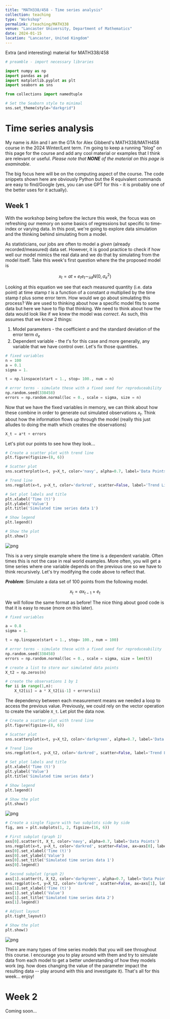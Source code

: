 ```yaml
---
title: "MATH338/458 - Time series analysis"
collection: teaching
type: "Workshop"
permalink: /teaching/MATH338
venue: "Lancaster University, Department of Mathematics"
date: 2024-01-15
location: "Lancaster, United Kingdom"
---
```


Extra (and interesting) material for MATH338/458

```python
# preamble - import necessary libraries

import numpy as np
import pandas as pd
import matplotlib.pyplot as plt
import seaborn as sns

from collections import namedtuple

# Set the Seaborn style to minimal
sns.set_theme(style="darkgrid")
```

# Time series analysis

My name is Alin and I am the GTA for Alex Gibberd's MATH338/MATH458 course in
the 2024 Winter/Lent term. I'm going to keep a running "blog" on this page for
the course and add any cool material or examples that I think are relevant or
useful. _Please note that **NONE** of the material on this page is examinable_.

The big focus here will be on the computing aspect of the course. The code
snippets shown here are obviously Python but the R equivalent commands are easy
to find/Google (yes, you can use GPT for this - it is probably one of the better
uses for it actually).

## Week 1

With the workshop being before the lecture this week, the focus was on
refreshing our memory on some basics of regressions but specific to time-index
or varying data. In this post, we're going to explore data simulation and the
thinking behind simulating from a model.

As statisticians, our jobs are often to model a _given_ (already
recorded/measured) data set. However, it is good practice to check if how well
our model mimics the real data and we do that by simulating from the model
itself. Take this week's first question where the the proposed model is

```math
x_t = at + e_t
e_t \sim_{iid} N(0, \sigma^2_e)
```

Looking at this equation we see that each measured quantity (i.e. data point) at
time stamp $t$ is a function of a constant $a$ multiplied by the time stamp $t$
plus some error term. How would we go about simulating this process? We are used
to thinking about how a specific model fits to some data but here we have to
flip that thinking. We need to think about how the data would look like if we
knew the model was _correct_. As such, this assumes that we know 2 things:

1. Model parameters - the coefficient $a$ and the standard deviation of the
   error term $\sigma_e$
2. Dependent variable - the $t$'s for this case and more generally, any variable
   that we have control over. Let's fix those quantities.

```python
# fixed variables
n = 100
a = 0.1
sigma = 1.

t = np.linspace(start = 1., stop= 100., num = n)

# error terms - simulate these with a fixed seed for reproduceability
np.random.seed(338458)
errors = np.random.normal(loc = 0., scale = sigma, size = n)
```

Now that we have the fixed variables in memory, we can think about how these
combine in order to generate out simulated observations $x_t$. Think about how
the information flows _up_ through the model (really this just alludes to doing
the math which creates the observations)

```python
X_t = a*t + errors
```

Let's plot our points to see how they look...

```python
# Create a scatter plot with trend line
plt.figure(figsize=(8, 6))

# Scatter plot
sns.scatterplot(x=t, y=X_t, color='navy', alpha=0.7, label='Data Points')

# Trend line
sns.regplot(x=t, y=X_t, color='darkred', scatter=False, label='Trend Line')

# Set plot labels and title
plt.xlabel('Time (t)')
plt.ylabel('Value')
plt.title('Simulated time series data 1')

# Show legend
plt.legend()

# Show the plot
plt.show()
```

![png](MATH338_files/MATH338_7_0.png)

This is a very simple example where the time is a dependent variable. Often
times this is not the case in real world examples. More often, you will get a
time series where one variable depends on the previous one so we have to think
recursively. Let's try modifying the code above to reflect that.

**_Problem_**: Simulate a data set of 100 points from the following model.

```math
x_t = a x_{t-1} + e_t
```

We will follow the same format as before! The nice thing about good code is that
it is easy to reuse (more on this later).

```python
# fixed variables

a = 0.8
sigma = 1.

t = np.linspace(start = 1., stop= 100., num = 100)

# error terms - simulate these with a fixed seed for reproduceability
np.random.seed(338458)
errors = np.random.normal(loc = 0., scale = sigma, size = len(t))
```

```python
# create a list to store our simulated data points
X_t2 = np.zeros(n)

# create the observations 1 by 1
for ii in range(1,n):
    X_t2[ii] = a * X_t2[ii-1] + errors[ii]
```

The dependency between each measurement means we needed a loop to access the
previous value. Previously, we could rely on the vector operation to create the
variable `X_t`. Let plot the data now.

```python
# Create a scatter plot with trend line
plt.figure(figsize=(8, 6))

# Scatter plot
sns.scatterplot(x=t, y=X_t2, color='darkgreen', alpha=0.7, label='Data Points')

# Trend line
sns.regplot(x=t, y=X_t2, color='darkred', scatter=False, label='Trend Line')

# Set plot labels and title
plt.xlabel('Time (t)')
plt.ylabel('Value')
plt.title('Simulated time series data')

# Show legend
plt.legend()

# Show the plot
plt.show()
```

![png](MATH338_files/MATH338_13_0.png)

```python
# Create a single figure with two subplots side by side
fig, axs = plt.subplots(1, 2, figsize=(16, 6))

# First subplot (graph 1)
axs[0].scatter(t, X_t, color='navy', alpha=0.7, label='Data Points')
sns.regplot(x=t, y=X_t, color='darkred', scatter=False, ax=axs[0], label='Trend Line')
axs[0].set_xlabel('Time (t)')
axs[0].set_ylabel('Value')
axs[0].set_title('Simulated time series data 1')
axs[0].legend()

# Second subplot (graph 2)
axs[1].scatter(t, X_t2, color='darkgreen', alpha=0.7, label='Data Points - Recursive')
sns.regplot(x=t, y=X_t2, color='darkred', scatter=False, ax=axs[1], label='Trend Line')
axs[1].set_xlabel('Time (t)')
axs[1].set_ylabel('Value')
axs[1].set_title('Simulated time series data 2')
axs[1].legend()

# Adjust layout
plt.tight_layout()

# Show the plot
plt.show()
```

![png](MATH338_files/MATH338_14_0.png)

There are many types of time series models that you will see throughout this
course. I encourage you to play around with them and try to simulate data from
each model to get a better understanding of how they models work (eg. how does
changing the value of the parameter impact the resulting data -- play around
with this and investigate it). That's all for this week... enjoy!

# Week 2

Coming soon...
